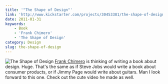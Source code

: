 ```yaml
---
title: '"The Shape of Design"'
link: 'http://www.kickstarter.com/projects/30453381/the-shape-of-design'
date: 2011-01-31
keywords:
    - Book
    - 'Frank Chimero'
    - 'The Shape of Design'
category: Design
slug: the-shape-of-design
---
```


![](http://www.frankchimero.com/dropbox/shapeofdesign/book.jpg "The Shape of Design") [Frank Chimero](http://frankchimero.com) is thinking of writing a book about design. Huge. That's the same as if Steve Jobs would write a book about consumer products, or if Jimmy Page would write about guitars. Man I look forward to this one. Check out the cute video he made as well.
